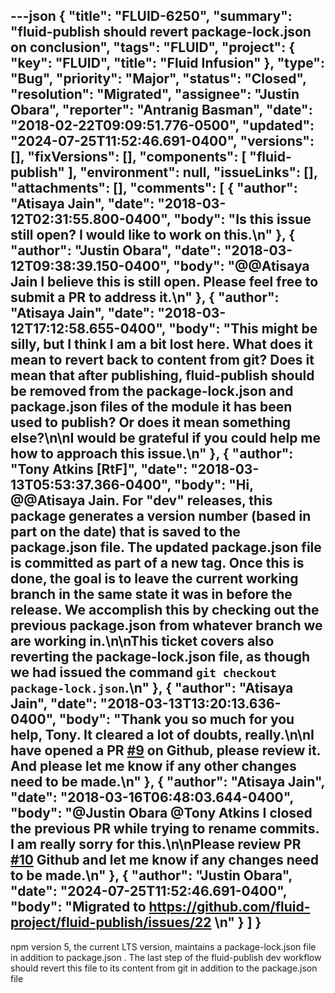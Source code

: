 ---json
{
  "title": "FLUID-6250",
  "summary": "fluid-publish should revert package-lock.json on conclusion",
  "tags": "FLUID",
  "project": {
    "key": "FLUID",
    "title": "Fluid Infusion"
  },
  "type": "Bug",
  "priority": "Major",
  "status": "Closed",
  "resolution": "Migrated",
  "assignee": "Justin Obara",
  "reporter": "Antranig Basman",
  "date": "2018-02-22T09:09:51.776-0500",
  "updated": "2024-07-25T11:52:46.691-0400",
  "versions": [],
  "fixVersions": [],
  "components": [
    "fluid-publish"
  ],
  "environment": null,
  "issueLinks": [],
  "attachments": [],
  "comments": [
    {
      "author": "Atisaya Jain",
      "date": "2018-03-12T02:31:55.800-0400",
      "body": "Is this issue still open? I would like to work on this.\n"
    },
    {
      "author": "Justin Obara",
      "date": "2018-03-12T09:38:39.150-0400",
      "body": "@@Atisaya Jain I believe this is still open. Please feel free to submit a PR to address it.\n"
    },
    {
      "author": "Atisaya Jain",
      "date": "2018-03-12T17:12:58.655-0400",
      "body": "This might be silly, but I think I am a bit lost here. What does it mean to revert back to content from git? Does it mean that after publishing, fluid-publish should be removed from the package-lock.json and package.json files of the module it has been used to publish? Or does it mean something else?\n\nI would be grateful if you could help me how to approach this issue.\n"
    },
    {
      "author": "Tony Atkins [RtF]",
      "date": "2018-03-13T05:53:37.366-0400",
      "body": "Hi, @@Atisaya Jain. For \"dev\" releases, this package generates a version number (based in part on the date) that is saved to the package.json file. The updated package.json file is committed as part of a new tag. Once this is done, the goal is to leave the current working branch in the same state it was in before the release. We accomplish this by checking out the previous package.json from whatever branch we are working in.\n\nThis ticket covers also reverting the package-lock.json file, as though we had issued the command `git checkout package-lock.json`.\n"
    },
    {
      "author": "Atisaya Jain",
      "date": "2018-03-13T13:20:13.636-0400",
      "body": "Thank you so much for you help, Tony. It cleared a lot of doubts, really.\n\nI have opened a PR [#9](https://github.com/fluid-project/fluid-publish/pull/9) on Github, please review it. And please let me know if any other changes need to be made.\n"
    },
    {
      "author": "Atisaya Jain",
      "date": "2018-03-16T06:48:03.644-0400",
      "body": "@Justin Obara @Tony Atkins I closed the previous PR while trying to rename commits. I am really sorry for this.\n\nPlease review PR [#10](https://github.com/fluid-project/fluid-publish/pull/10) Github and let me know if any changes need to be made.\n"
    },
    {
      "author": "Justin Obara",
      "date": "2024-07-25T11:52:46.691-0400",
      "body": "Migrated to <https://github.com/fluid-project/fluid-publish/issues/22>&#x20;\n"
    }
  ]
}
---
npm version 5, the current LTS version, maintains a package-lock.json file in addition to package.json . The last step of the fluid-publish dev workflow should revert this file to its content from git in addition to the package.json file

        